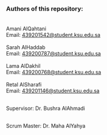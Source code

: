 ### Authors of this repository: <br /><br />
Amani AlQahtani<br />
Email: 439201542@student.ksu.edu.sa <br /><br />
Sarah AlHaddab<br />
Email: 439200787@student.ksu.edu.sa<br /><br />
Lama AlDakhil<br />
Email: 439200768@student.ksu.edu.sa<br /><br />
Retal AlSharafi<br />
Email: 439201146@student.ksu.edu.sa<br /><br />

Supervisor: Dr. Bushra AlAhmadi<br /><br />

Scrum Master: Dr. Maha AlYahya<br />

